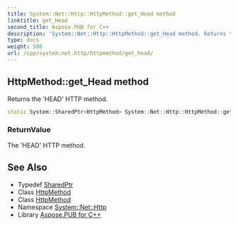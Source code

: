 ```yaml
---
title: System::Net::Http::HttpMethod::get_Head method
linktitle: get_Head
second_title: Aspose.PUB for C++
description: 'System::Net::Http::HttpMethod::get_Head method. Returns the ''HEAD'' HTTP method in C++.'
type: docs
weight: 500
url: /cpp/system.net.http/httpmethod/get_head/
---
```

## HttpMethod::get_Head method


Returns the 'HEAD' HTTP method.

```cpp
static System::SharedPtr<HttpMethod> System::Net::Http::HttpMethod::get_Head()
```


### ReturnValue

The 'HEAD' HTTP method.

## See Also

* Typedef [SharedPtr](../../../system/sharedptr/)
* Class [HttpMethod](../)
* Class [HttpMethod](../)
* Namespace [System::Net::Http](../../)
* Library [Aspose.PUB for C++](../../../)
